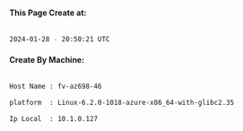 
   
#### This Page Create at:

```bash

2024-01-28 - 20:50:21 UTC

```

#### Create By Machine:

```bash

Host Name : fv-az698-46

platform  : Linux-6.2.0-1018-azure-x86_64-with-glibc2.35

Ip Local  : 10.1.0.127

```

